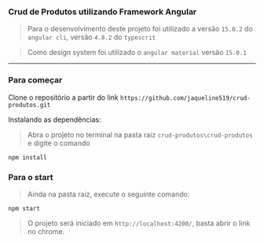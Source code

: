 ### Crud de Produtos utilizando Framework Angular

> Para o desenvolvimento deste projeto foi utilizado a versão `15.0.2` do  `angular cli`, versão `4.8.2` do `typescrit`

> Como design system foi utilizado o `angular material` versão `15.0.1`

---

### Para começar

Clone o repositório a partir do link `https://github.com/jaqueline519/crud-produtos.git`

Instalando as dependências:

> Abra o projeto no terminal na pasta raiz `crud-produtos\crud-produtos` e digite o comando

```
npm install
```
### Para o start

> Ainda na pasta raiz, execute o seguinte comando:

```
npm start
```

> O projeto será iniciado em `http://localhost:4200/`, basta abrir o link no chrome.
